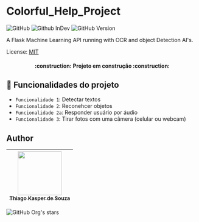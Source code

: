 # Colorful_Help_Project

![GitHub](https://img.shields.io/github/license/dropbox/dropbox-sdk-java)
![Github InDev](https://img.shields.io/badge/project-in%20development-green)
![GitHub Version](https://img.shields.io/badge/version-0.0.1-blueviolet)

A Flask Machine Learning API running with OCR and object Detection AI's. 

License: [MIT](LICENSE)


<h4 align="center"> 
    :construction:  Projeto em construção  :construction:
</h4>

## :hammer: Funcionalidades do projeto

- `Funcionalidade 1`: Detectar textos
- `Funcionalidade 2`: Reconehcer objetos
- `Funcionalidade 2a`: Responder usuário por áudio
- `Funcionalidade 3`: Tirar fotos com uma câmera (celular ou webcam)


## Author

| [<img src="https://avatars.githubusercontent.com/u/83460816?v=4" width=115><br><sub>Thiago Kasper de Souza</sub>](https://github.com/ThiagoKS-7) |
| :---: |
![GitHub Org's stars](https://img.shields.io/github/stars/ThiagoKS-7?style=social)
